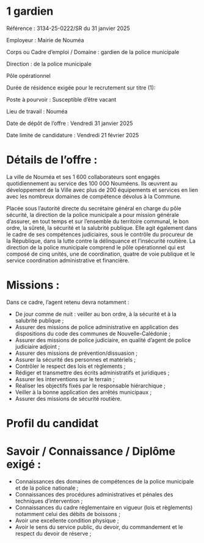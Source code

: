 # 1 gardien

Référence : 3134-25-0222/SR du 31 janvier 2025

Employeur : Mairie de Nouméa

Corps ou Cadre d’emploi / Domaine : gardien de la police municipale

Direction : de la police municipale

Pôle opérationnel

Durée de résidence exigée pour le recrutement sur titre (1):

Poste à pourvoir : Susceptible d’être vacant

Lieu de travail : Nouméa

Date de dépôt de l’offre : Vendredi 31 janvier 2025

Date limite de candidature : Vendredi 21 février 2025

# Détails de l’offre :

La ville de Nouméa et ses 1 600 collaborateurs sont engagés quotidiennement au service des 100 000 Nouméens. Ils œuvrent au développement de la Ville avec plus de 200 équipements et services en lien avec les nombreux domaines de compétence dévolus à la Commune.

Placée sous l’autorité directe du secrétaire général en charge du pôle sécurité, la direction de la police municipale a pour mission générale d’assurer, en tout temps et sur l’ensemble du territoire communal, le bon ordre, la sûreté, la sécurité et la salubrité publique. Elle agit également dans le cadre de ses compétences judiciaires, sous le contrôle du procureur de la République, dans la lutte contre la délinquance et l’insécurité routière. La direction de la police municipale comprend le pôle opérationnel qui est composé de cinq unités, une de coordination, quatre de voie publique et le service coordination administrative et financière.

# Missions :

Dans ce cadre, l’agent retenu devra notamment :

- De jour comme de nuit : veiller au bon ordre, à la sécurité et à la salubrité publique ;
- Assurer des missions de police administrative en application des dispositions du code des communes de Nouvelle-Calédonie ;
- Assurer des missions de police judiciaire, en qualité d’agent de police judiciaire adjoint ;
- Assurer des missions de prévention/dissuasion ;
- Assurer la sécurité des personnes et matériels ;
- Contrôler le respect des lois et règlements ;
- Rédiger et transmettre des écrits administratifs et juridiques ;
- Assurer les interventions sur le terrain ;
- Réaliser les objectifs fixés par le responsable hiérarchique ;
- Veiller à la bonne application des arrêtés municipaux ;
- Assurer des missions de sécurité routière.

# Profil du candidat

# Savoir / Connaissance / Diplôme exigé :

- Connaissances des domaines de compétences de la police municipale et de la police nationale ;
- Connaissances des procédures administratives et pénales des techniques d’intervention ;
- Connaissances du cadre réglementaire en vigueur (lois et règlements) notamment celui des débits de boissons ;
- Avoir une excellente condition physique ;
- Avoir le sens du service public, du devoir, du commandement et le respect du devoir de réserve ;